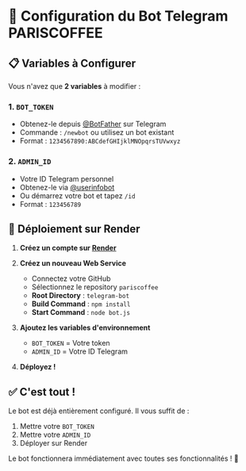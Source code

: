 # 🤖 Configuration du Bot Telegram PARISCOFFEE

## 📋 Variables à Configurer

Vous n'avez que **2 variables** à modifier :

### 1. `BOT_TOKEN`
- Obtenez-le depuis [@BotFather](https://t.me/botfather) sur Telegram
- Commande : `/newbot` ou utilisez un bot existant
- Format : `1234567890:ABCdefGHIjklMNOpqrsTUVwxyz`

### 2. `ADMIN_ID`
- Votre ID Telegram personnel
- Obtenez-le via [@userinfobot](https://t.me/userinfobot)
- Ou démarrez votre bot et tapez `/id`
- Format : `123456789`

## 🚀 Déploiement sur Render

1. **Créez un compte sur [Render](https://render.com)**

2. **Créez un nouveau Web Service**
   - Connectez votre GitHub
   - Sélectionnez le repository `pariscoffee`
   - **Root Directory** : `telegram-bot`
   - **Build Command** : `npm install`
   - **Start Command** : `node bot.js`

3. **Ajoutez les variables d'environnement**
   - `BOT_TOKEN` = Votre token
   - `ADMIN_ID` = Votre ID Telegram

4. **Déployez !**

## ✅ C'est tout !

Le bot est déjà entièrement configuré. Il vous suffit de :
1. Mettre votre `BOT_TOKEN`
2. Mettre votre `ADMIN_ID`
3. Déployer sur Render

Le bot fonctionnera immédiatement avec toutes ses fonctionnalités ! 🎉